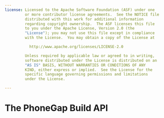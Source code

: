 ```yaml
---
license: Licensed to the Apache Software Foundation (ASF) under one
         or more contributor license agreements.  See the NOTICE file
         distributed with this work for additional information
         regarding copyright ownership.  The ASF licenses this file
         to you under the Apache License, Version 2.0 (the
         "License"); you may not use this file except in compliance
         with the License.  You may obtain a copy of the License at

           http://www.apache.org/licenses/LICENSE-2.0

         Unless required by applicable law or agreed to in writing,
         software distributed under the License is distributed on an
         "AS IS" BASIS, WITHOUT WARRANTIES OR CONDITIONS OF ANY
         KIND, either express or implied.  See the License for the
         specific language governing permissions and limitations
         under the License.

---
```


# The PhoneGap Build API

<!--

 # API v1 Overview

The Adobe® PhoneGap™ Build API allows programmatic access to creating,
building, updating and downloading PhoneGap apps, using the PhoneGap
Build web service. It is designed for easy integration into IDEs,
shell scripts, app builders, and anywhere else.

This document covers version 1 of the API. If you the older release of
the API, please see [the version 0
documentation](/docs/api_version_0).

 ## API Documentation

* [Read API](/docs/read_api)
* [Write API](/docs/write_api)

 ## Authentication

Version 1 supports two forms of authentication: basic authentication
over HTTPS, or token authentication.

When using basic authentication, use your PhoneGap Build credentials
(username and password) to authenticate each request, in this way:

        $ curl -u andrew.lunny@nitobi.com https://build.phonegap.com/api/v1/me
        {
            "created_at":"2010-10-12T19:10:16Z",
            "updated_at":"2010-11-29T19:58:00Z",
            "username":"alunny",
            "email":"andrew.lunny@nitobi.com"
        }

To use token authentication, use basic auth to post to `/token` with
your token request. You will receive a token as a response.

        $ curl -u andrew.lunny@nitobi.com -X POST -d "" https://build.phonegap.com/token</pre></strong>
        {
            "token":"ASTRINGTOKEN"
        }

You can then pass this token as a parameter for any call that you
make:

        $ curl https://build.phonegap.com/api/v1/me?auth_token=ASTRINGTOKEN
        {
            "username":"alunny",
            "email":"andrew.lunny@nitobi.com"
        }

Both forms of authentication are supported. All unauthenticated
requests return a `401` (unauthorized) status code.

In all of the examples below, token authentication is used for
clarity.

<strong>Github users</strong>

Users who registered using Github authentication may not have PhoneGap
Build credentials, and therefore may not be able to use basic
authentication. To retrieve an authententication token for your
Github-linked account, go to Edit Account (top right in the site
navigation bar). Find the authentication tokens section, and there you
can obtain, as well as create, reset, or delete your token. Note that
resetting or deleting a token will invalidate any further requests
using the previous token.

 ## JSON

All successful requests return either a JSON-encoded string or a
binary file. All failing requests return a JSON-encoded string of the
following form (with an appropriate status code):

        {
            "error":"some error message"
        }

When using the API, check the status code returned; if it's not 200,
check the error field on the parsed response, a la:

        if (res.status != 200)
            console.log(JSON.parse(res.body).error)

As is standard in HTTP, a 4xx status indicates an error with the
request, while a 5xx status indicates an error on our servers. Please
check [our support forums](http://community.phonegap.com) if you get a
500 error, or if you receive an unexpected 400 error.

 ## JSONP

JSONP access is available for PhoneGap Build developers: just add a
`callback` parameter to your requests, and the JSONP response body
will be wrapped in that function:

        $ curl https://build.phonegap.com/api/v1/me?auth_token=ASTRINGTOKEN&callback=exec
        exec({
            "username":"alunny",
            "email":"andrew.lunny@nitobi.com"
        })

This allows you to access the PhoneGap Build API through regular old
`<script>` tags. [More information about
JSONP](http://en.wikipedia.org/wiki/JSONP).

 ## HATEOAS

The PhoneGap Build API v1 tries to use __Hypermedia as the Engine of
Application State ([HATEOAS](http://en.wikipedia.org/wiki/HATEOAS))__
as much as possible. For an application developer, this should mean
that you can hit the source of the api - `/api/v1` - and then follow
the `link` attributes of the nested resources to navigate the
application, without having knowledge of the other routes within your
application.

The home resource for the API v1 is the same as the `/me` resource - a
representation of the current user.

 # API v0

<section class="module">

 ## Version 0

Version 0 (v0) of the API is a preview release for the beta version of
PhoneGap Build. Although we are keeping this release online for
existing clients, it will not receive any further updates. If you are
developing a new application to access PhoneGap Build, use [the latest
version of the API (currently v1)](/docs/api).

 ### Authentication

v0 currently authenticates through HTTPS with basic authentication. We
are investigating other authentication options, particularly for
allowing users to authorize apps/dev tools with their PhoneGap Build
credentials (the present author favors OAuth 2).

All unauthenticated requests return a `401` (unauthorized) status
code.

</section>
<section class="module">

 ## JSON

All successful requests return either a JSON-encoded string or a
binary file. All failing requests return a JSON-encoded string of the
following form (with an appropriate status code):

        {"error":"some error message"}

When using the API, check the status code returned; if it's not 200,
check the error field on the parsed response, a la:

        if (res.status != 200)
            console.log(JSON.parse(res.body).error)

</section>

 # API Docs

<section class="module">

 ## Read API

 ### GET https://build.phonegap.com/api/v0/me

Get a JSON-encoded representation of the authenticated user.

        $ curl -u andrew.lunny@nitobi.com https://build.phonegap.com/api/v0/me
        {"created_at":"2010-10-12T19:10:16Z","updated_at":"2010-11-29T19:58:00Z",
          "username":"alunny","email":"andrew.lunny@nitobi.com"}

 ### GET https://build.phonegap.com/api/v0/apps

Get a JSON-encoded representation of the authenticated user's apps.

        $ curl -u andrew.lunny@nitobi.com https://build.phonegap.com/api/v0/apps
        [{"created_at":"2010-11-09T20:36:58Z","title":"alunny's Amazing App",
          "updated_at":"2010-11-23T22:53:12Z","symbian_status":"symbian complete",
          "repo_url":"http://github.com/alunny/phonegap-start.git",
          "blackberry_status":"blackberry pending","android_status":"complete",
          "webos_status":"compiling webos project","id":50,"icon":"icon.png",
          "version":99.999,"package":"com.alunny.amazing","person_id":1,
          "desc":"An Amazing app by alunny"},
          {"created_at":"2010-11-23T00:16:04Z","title":"New Title",
          "updated_at":"2010-11-26T21:11:55Z","symbian_status":"symbian complete",
          "repo_url":null,"blackberry_status":"pending","android_status":"pending",
          "webos_status":"webos complete","id":52,"icon":null,"version":null,
          "package":null,"person_id":1,"desc":null},
          {"created_at":"2010-11-27T00:39:57Z","title":"Docco App",
          "updated_at":"2010-11-27T00:39:59Z","symbian_status":"symbian complete",
          "repo_url":null,"blackberry_status":"pending","android_status":"error",
          "webos_status":"webos complete","id":53,"icon":null,"version":null,
          "package":null,"person_id":1,"desc":null}]

 ### GET https://build.phonegap.com/api/v0/apps/:id

Get a JSON-encoded representation of a single app (belonging to the
authenticated user).

        $ curl -u andrew.lunny@nitobi.com https://build.phonegap.com/api/v0/apps/50
        {"created_at":"2010-11-09T20:36:58Z","title":"alunny's Amazing App",
         "updated_at":"2010-11-23T22:53:12Z","symbian_status":"symbian complete",
         "repo_url":"http://github.com/alunny/phonegap-start.git",
         "blackberry_status":"blackberry pending","android_status":"error",
         "webos_status":"compiling webos project","id":50,"icon":"icon.png",
         "version":99.999,"package":"com.alunny.amazing","person_id":1,
         "desc":"An Amazing app by alunny"}

If the app does not exist or belongs to another user, an error message
is returned with status code `404`:

        $ curl -u andrew.lunny@nitobi.com https://build.phonegap.com/api/v0/apps/54
        {"error":"app #54 not available"}

 ### GET https://build.phonegap.com/api/v0/apps/:id/:icon

Get the icon file of an app.

        $ curl -u andrew.lunny@nitobi.com https://build.phonegap.com/api/v0/apps/50/icon &gt; icon.png

If there's no icon available, an error message is returned with status
code `404`:

        $ curl -u andrew.lunny@nitobi.com https://build.phonegap.com/api/v0/apps/52/icon
        {"error":"No icon available for app #52"}

 ### GET https://build.phonegap.com/api/v0/apps/:id/:platform

Download the app package for the given platform; available platforms
right now are `android`, `blackberry`, `symbian` and `webos`.

The request actually returns a redirect to the app package
itself--ensure your API client follows redirects to download the app.

        $ curl -Lu andrew.lunny@nitobi.com https://build.phonegap.com/api/v0/apps/50/android &gt; app_50.apk

If the app package (for the specified platform) is unavailable, an
error message is returned with status code `404`:

        $ curl -u andrew.lunny@nitobi.com https://build.phonegap.com/api/v0/apps/52/android
        {"error":"App #52 for android error"}

 ### GET https://build.phonegap.com/api/v0/keys/

Get a list of signing keys that have been uploaded to build

        $ curl -u andrew.lunny@nitobi.com https://build.phonegap.com/api/v0/keys/
        {"ios":[{"title":"Test Key","updated_at":"2011-07-07T15:51:23-07:00",
        "id":2,"mobile_provision":"test.mobileprovision",
        "cert_name":"Certificates.p12"}],"blackberry":[],"android":[]}

If no keys have been uploaded the following will be returned

        {"ios":[],"blackberry":[],"android":[]}

To get a specific platform's keys use

        $ curl -u andrew.lunny@nitobi.com https://build.phonegap.com/api/v0/keys/:platform

If the app does not exist or belongs to another user, an error message
is returned with status code `404`:

</section>
<section class="module">

 ## Write API

 ### POST https://build.phonegap.com/api/v0/apps

Create a new app. Requires a title parameter to be passed, and either
the URL of a public git/svn repository, or an `index.html` or project
zip file to be sent.

With a repo_url:

        $ curl -u andrew.lunny@nitobi.com -d 'data={"title":"New App","repo":"http://github.com/alunny/phonegap-start.git"}' \
  https://build.phonegap.com/api/v0/apps
        {"created_at":"2010-11-29T21:13:26Z","title":"alunny's Amazing App",
        "updated_at":"2010-11-29T21:13:26Z","symbian_status":"pending",
        "repo_url":"http://github.com/alunny/phonegap-start.git",
        "blackberry_status":"pending","android_status":"pending",
        "webos_status":"pending","id":55,"icon":"icon.png","version":"99.999",
        "package":"com.alunny.amazing","person_id":1,
        "desc":"An Amazing app by alunny"}

With a file (note that if you're using curl, you'll want the `-F`
option, not `-d`):

        $ curl -F file=@index.html -F 'data={"title":"Another App"}' -u andrew.lunny@nitobi.com \
  https://build.phonegap.com/api/v0/apps
        {"created_at":"2010-11-29T21:52:32Z","title":"Another App",
        "updated_at":"2010-11-29T21:52:32Z","symbian_status":"pending",
        "repo_url":null,"blackberry_status":"pending","android_status":"pending",
        "webos_status":"pending","id":56,"icon":null,"version":null,
        "package":null,"person_id":1,"desc":null}

Again, JSON errors if anything goes wrong:

        $ curl -u andrew.lunny@nitobi.com -d 'data={"title":"New App"}' https://build.phonegap.com/api/v0/apps
        {"error":"Need either a repo url or a file"}

An error with the request returns status code `400` (bad request) -
the JSON string details what changes have to be made. If status code
`500` is returned, an internal error has occurred - please contact us
about this request.

 ### POST https://build.phonegap.com/api/v0/apps/:id/:icon

Set an icon file for the given app:

        $ curl -F file=@icon.png -u andrew.lunny@nitobi.com https://build.phonegap.com/api/v0/apps/56/icon
        {"created_at":"2010-11-29T21:52:32Z","title":"Another App",
        "updated_at":"2010-11-29T22:24:26Z","symbian_status":"symbian complete",
        "repo_url":null,"blackberry_status":"pending","android_status":"pending",
        "webos_status":"webos complete","id":56,"icon":"icon.png",
        "version":null,"package":null,"person_id":1,"desc":null}

A JSON error with status code `400` is returned if there is an error
in the request.

 ### POST https://build.phonegap.com/api/v0/apps/:id/push

Update the current app from its source repo - designed, among other
things, to work with [Github's post-receive
hooks](http://help.github.com/post-receive-hooks/)
functionality. Right now, the post data is ignored - I'm including
some dummy data so curl agrees to set a Content-Length header.

        $ curl -X POST -d data=dummy -u andrew.lunny@nitobi.com https://build.phonegap.com/api/v0/apps/55/push
        {"created_at":"2010-11-29T21:13:26Z","title":"alunny's Amazing App",
        "updated_at":"2010-11-29T22:28:33Z","symbian_status":"pending",
        "repo_url":"http://github.com/alunny/phonegap-start.git",
        "blackberry_status":"pending","android_status":"pending",
        "webos_status":"pending","id":55,"icon":"icon.png","version":99.999,
        "package":"com.alunny.amazing","person_id":1,
        "desc":"An Amazing app by alunny"}

If the app is not associated with a repository, status code `400` is
returned. If the app cannot be found, status code `404` is
returned. If there is an internal error, `500` is returned:

        $ curl -X POST -d data=dummy -u andrew.lunny@nitobi.com https://build.phonegap.com/api/v0/apps/56/push
        {"error":"app #56 is not repo backed"}

 ### PUT https://build.phonegap.com/api/v0/apps/:id

Update the meta-data associated with your app:

        $ curl -u andrew.lunny@nitobi.com -X PUT -d 'data={"title":"New Title"}' \
  https://build.phonegap.com/api/v0/apps/56
        {"created_at":"2010-11-29T21:52:32Z","title":"New Title",
        "updated_at":"2010-11-29T22:37:44Z","symbian_status":"pending",
        "repo_url":null,"blackberry_status":"pending","android_status":"pending",
        "webos_status":"pending","id":56,"icon":"icon.png","version":null,
        "package":null,"person_id":1,"desc":null}

Status code `400` is returned if the post data cannot be parsed.

 ### POST https://build.phonegap.com/api/v0/keys/:platform

Upload a key for application signing

 #### IOS Example

The password field is optional if the key requires one.

The following example:

        $ curl -F profile_file=@example.mobileprovision -F cert_file=@example.p12 -F 'data={"title":"Example Key", "password":"test"}' -u andrew.lunny@nitobi.com http://build.phonegap.com/api/v0/keys/ios/</pre></strong>

Will produce a response similar to:

        {"title":"Example Key","updated_at":"2011-07-08T10:27:01-07:00",
        "id":3,"cert_name":"example.p12","mobile_provision":"example.mobileprovision"}

 #### Android Example

The following example:

        $ curl -F key_file=@example.keystore -F 'data={"title":"Example Key","alias":"example alias", "key_pw":"test", "keystore_pw":"test"}' -u andrew.lunny@nitobi.com http://build.phonegap.com/api/v0/keys/android/</pre></strong>

Will produce a response similar to:

        {"title":"Example Key","updated_at":"2011-07-08T14:07:09-07:00","id":1}

 #### Blackberry Example

The following example:

        curl -F csk_file=@example.csk -F db_'data={"title":"example key", "password":"test"}' -u andrew.lunny@nitobi.com http://build.phonegap.com/api/v0/keys/blackberry/</pre></strong>

Will produce a response similar to:

        {"title":"example key","updated_at":"2011-07-08T10:48:18-07:00","id":1}

If the app does not exist or belongs to another user, an error message
is returned with status code `404`:

 ### DELETE https://build.phonegap.com/api/v0/apps/:id

Delete the app. Sad to see you go :(

        $ curl -u andrew.lunny@nitobi.com -X DELETE https://build.phonegap.com/api/v0/apps/56
        {"success":"app #56 destroyed"}

Again, `404` error if the app cannot be found.

</section>

 # Read API V1

This document is part of the Adobe® PhoneGap™ Build API V1
documentation; see also:

* [API Overview](/docs/api)
* [Write API](/docs/write_api)

Please note that example responses have been formatted for increased
legibility; actual JSON responses will not have significant
whitespace.

 ### GET https://build.phonegap.com/api/v1/me

Get a JSON-encoded representation of the authenticated user, as well
as a listing of associated resources.

This should be the starting point for applications traversing the
PhoneGap Build API. It is aliased to
`https://build.phonegap.com/api/v1`.

        $ curl -u andrew.lunny@nitobi.com https://build.phonegap.com/api/v1/me
        {   
            "id": 1,
            "username":"alunny",
            "email":"andrew.lunny@nitobi.com",
            "apps": {
                "id": 2,
                "link": "/api/v1/apps",
                "all": [
                    {
                        "title": "A Single App",
                        "role": "owner",
                        "link": "/api/v1/apps/1234"
                    }
                ]
            },
            "keys": {
                "ios": {
                    "all":[
                        {
                            "id": 34,
                            "default":true,
                            "title": "iOS Development Key",
                            "link": "/api/v1/keys/ios/34"
                        },
                        {
                            "id": 82,
                            "default":false,
                            "title": "iOS Distribution Key",
                            "link": "/api/v1/keys/ios/82"
                        }
                    ],
                    "link":"/api/v1/keys/ios"
                },
                "blackberry": {
                    "all":[
                        {
                            "id": 12,
                            "default":false,
                            "title": "My BlackBerry Key",
                            "link": "/api/v1/keys/blackberry/12"
                        }
                    ],
                    "link":"/api/v1/keys/blackberry"
                },
                "android": {
                    "all":[
                        {
                            "id": 56,
                            "default":false,
                            "title": "Android Release Certificate",
                            "link": "/api/v1/keys/android/56"
                        }
                    ],
                    "link":"/api/v1/keys/android"
                },
                "link": "/api/v1/keys"
            },
            "link": "/api/v1/me"
        }

 ### GET https://build.phonegap.com/api/v1/apps

Get a JSON-encoded representation of the authenticated user's apps.

API clients can follow the `link` attribute for each app to get
further details, including the associated signing keys and
collaborators.

        $ curl -u andrew.lunny@nitobi.com https://build.phonegap.com/api/v1/apps
        {
            "apps":[
                {
                    "title":"My Index",
                    "id":1,
                    "package":"com.my.index",
                    "version":"0.0.1",
                    "repo":null,
                    "description":"An Index of My Applications",
                    "debug":false,
                    "private":true,
                    "link":"/api/v1/apps/1",
                    "build_count":4,
                    "phonegap_version":"2.9.0",
                    "hydrates":false,
                    "status":{
                        "android":"complete",
                        "blackberry":"error",
                        "ios":null,
                        "symbian":"complete",
                        "webos":"pending",
                        "winphone":"pending"
                    },
                    "download":{
                        "android":"/api/v1/apps/1/android",
                        "symbian":"/api/v1/apps/1/symbian"
                    },
                    "error":{
                        "blackberry":"invalid widget archive"
                    },
                    "icon":{
                        "filename":"icon.png",
                        "link":"/api/v1/apps/1/icon"
                    },
                    "role":"admin"
                },
                {
                    "title":"PhoneGap: Getting Started",
                    "id":2,
                    "package":"com.phonegap.getting.started",
                    "version":"1.0.0",
                    "repo":"https://github.com/phonegap/phonegap-start.git",
                    "description":"A template for getting started with
                            PhoneGap development and build.phonegap.com",
                    "debug":false,
                    "private":true,
                    "link":"/api/v1/apps/2",
                    "build_count":12,
                    "status": {
                        "android":"complete",
                        "blackberry":"complete",
                        "ios":"complete",
                        "symbian":"complete",
                        "webos":"complete",
                        "winphone":"complete"
                    },
                    "download":{
                        "android":"/api/v1/apps/1/android",
                        "blackberry":"/api/v1/apps/1/blackberry",
                        "ios":"/api/v1/apps/1/ios",
                        "symbian":"/api/v1/apps/1/symbian",
                        "webos":"/api/v1/apps/1/webos",
                        "winphone":"/api/v1/apps/1/winphone"
                    },
                    "error":{},
                    "icon":{
                        "filename":"big-icon.png",
                        "link":"/api/v1/apps/2/icon"
                    },
                    "role":"admin"
                }
            ],
            "link":"/api/v1/apps"
        }

 ### GET https://build.phonegap.com/api/v1/apps/:id

Get a JSON-encoded representation of a particular app, if the
authenticated user has permission to access it.

In addition to the fields provided in the list of all apps, this detail view includes:

* `keys`: all of the keys that the app is currently being built
  with. This will include the owner's default key for a platform, if
  selected

* `collaborators`: each person who has access to this app, along with
  their role, if the authenticated user is the owner of the
  app. Collaborators who are registered with PhoneGap Build are listed
  under `active`; collaborators you have invited who have not yet
  created an account are listed as `pending`.

        $ curl -u andrew.lunny@nitobi.com https://build.phonegap.com/api/v1/apps/2
        {
            "title":"PhoneGap: Getting Started",
            "id":2,
            "package":"com.phonegap.getting.started",
            "version":"1.0.0",
            "repo":"https://github.com/phonegap/phonegap-start.git",
            "description":"A template for getting started with
                    PhoneGap development and build.phonegap.com",
            "debug":false,
            "private":true,
            "link":"/api/v1/apps/2",
            "build_count":12,
            "status": {
                "android":"complete",
                "blackberry":"complete",
                "ios":"complete",
                "symbian":"complete",
                "webos":"complete",
                "winphone":"complete"
            },
            "download":{
                "android":"/api/v1/apps/1/android",
                "blackberry":"/api/v1/apps/1/blackberry",
                "ios":"/api/v1/apps/1/ios",
                "symbian":"/api/v1/apps/1/symbian",
                "webos":"/api/v1/apps/1/webos",
                "winphone":"/api/v1/apps/1/winphone"
            },
            "error":{},
            "icon":{
                "filename":"big-icon.png",
                "link":"/api/v1/apps/2/icon"
            },
            "role":"admin",
            "keys":{},
            "collaborators":{
                "link":"/api/v1/apps/9/collaborators",
                "active":[
                    {
                        "id":9,
                        "person":"andrew.lunny@nitobi.com",
                        "role":"admin",
                        "link":"/api/v1/apps/9/collaborators/9"
                    },
                    {
                        "id":13,
                        "person":"foo@bar.com",
                        "role":"developer",
                        "link":"/api/v1/apps/9/collaborators/13"
                    }
                ],
                "pending":[
                    {
                        "person":"nobody@nitobi.com",
                        "role":"tester"
                    }
                ]
            }
        }

If the app does not exist, or you do not have access to it, an error
message is returned with status code `404`:

        $ curl -u andrew.lunny@nitobi.com https://build.phonegap.com/api/v1/apps/520394
        {
            "error":"app #54 not available"
        }

 ### GET https://build.phonegap.com/api/v1/apps/:id/icon

Get the main icon associated with an app - this is either the biggest
icon specified in your `config.xml` file, or an icon you have uploaded
through the API or the PhoneGap Build web interface.

In the successful case, this API method will return a 302 redirect to
the icon file - the actual body of the response will point to the
resource in question:

        $ curl -u andrew.lunny@nitobi.com https://build.phonegap.com/api/v1/apps/2/icon
        {
            "location":""http://s3.amazonaws.com/build.phonegap.com/some-long-guid/icon.png"
        }

If your api client can follow redirects, you can save the response as
a `png` file (with curl, this is done through the `-L` option).

        $ curl -Lu andrew.lunny@nitobi.com https://build.phonegap.com/api/v1/apps/2/icon > ~/my-icon.png

If there's no icon available, an error message is returned with status
code 404:

        $ curl -u andrew.lunny@nitobi.com https://build.phonegap.com/api/v0/apps/52/icon

        {
            "error":"No icon available for app #52"
        }

 ### GET https://build.phonegap.com/api/v1/apps/:id/:platform

Download the app package for the given platform; available platforms
are `android`, `blackberry`, `ios`, `symbian`, `webos` and `winphone`.

In the successful case, this API method will return a 302 redirect to
the application binary - the actual body of the response will point to
the resource's correct location:

        $ curl -Lu andrew.lunny@nitobi.com https://build.phonegap.com/api/v1/apps/50/android
        {
            "location":""http://s3.amazonaws.com/build.phonegap.com/some-long-guid/app.apk"
        }

If your api client can follow redirects, you can save the response
directly:

        $ curl -Lu andrew.lunny@nitobi.com https://build.phonegap.com/api/v1/apps/50/android > app_50.apk

If you are downloading directly, be sure you have the right extension
for the file you're downloading:

* `apk` for Android
* `ipa` for iOS
* `ipk` for webOS
* `jad` for unsigned BlackBerry builds; `zip` if you've uploaded your BlackBerry signing keys
* `wgz` for Symbian
* `xap` for Windows Phone

If the app package (for the specified platform) is unavailable, an
error message is returned with status code `404`:

        $ curl -u andrew.lunny@nitobi.com https://build.phonegap.com/api/v1/apps/52/android
        {
            "error":"app #52 download unavailable for android"
        }

 ### GET https://build.phonegap.com/api/v1/keys

Get a JSON-encoded list of all the signing keys associated with your
account.

This returns a short listing of all the associated keys--it's very
similar to the list you'll see when requesting `/api/v1/me`

        $ curl -u andrew.lunny@nitobi.com https://build.phonegap.com/api/v1/keys
        {
            "keys":{
                "ios":{
                    "all":[
                        {
                            "id":8,
                            "title":"My Dev Certificate",
                            "default":false,
                            "cert_name":"My_Dev_Cert.p12",
                            "provision":"My_Devices.mobileprovision",
                            "link":"/api/v1/keys/ios/8",
                            "role":"developer",
                            "locked":true
                        }
                    ],
                    "link":"/api/v1/keys/ios"
                },
                "blackberry":{
                    "all":[
                        {
                            "id":6,
                            "title":"I make bb apps too",
                            "default":false,
                            "link":"/api/v1/keys/blackberry/1",
                            "locked":true
                        }
                    ],
                    "link":"/api/v1/keys/blackberry"
                },
                "android":{
                    "all":[
                        {
                            "id":1,
                            "title":"Android Release Key",
                            "default":false,
                            "alias":"release",
                            "link":"/api/v1/keys/android/1",
                            "locked":true
                        }
                    ],
                    "link":"/api/v1/keys/android"
                }
            },
            "link":"/api/v1/keys"
        }

 ### GET https://build.phonegap.com/api/v1/keys/:platform

Get a JSON-encoded list of all the signing keys associated with your
account, for a specific platform. That platform can be one of `ios`,
`android`, or `blackberry`.

        $ curl -u andrew.lunny@nitobi.com https://build.phonegap.com/api/v1/keys/ios
        {
            "keys":[
                {
                    "id":8,
                    "title":"My Dev Certificate",
                    "default":false,
                    "cert_name":"My_Dev_Cert.p12",
                    "provision":"My_Devices.mobileprovision"
                    "link":"/api/v1/keys/ios/8",
                    "role":"developer",
                    "locked":true
                }
            ],
            "link":"/api/v1/keys/ios"
        }

        $ curl -u andrew.lunny@nitobi.com https://build.phonegap.com/api/v1/keys/android
        {
            "keys":[
                {
                    "id":1,
                    "title":"Android Release Key",
                    "default":false,
                    "alias":"releasing",
                    "link":"/api/v1/keys/android/1",
                    "locked":true
                }
            ],
            "link":"/api/v1/keys/android"
        }

        $ curl -u andrew.lunny@nitobi.com https://build.phonegap.com/api/v1/keys/blackberry
        {
            "keys":[
                {
                    "id":1,
                    "title":"I make bb apps too",
                    "default":false,
                    "link":"/api/v1/keys/blackberry/1",
                    "locked":true
                }
            ],
            "link":"/api/v1/keys/blackberry"
        }

 ### GET https://build.phonegap.com/api/v1/keys/:platform/:id

Get a JSON-encoded representation of a single signing key.

        $ curl -u andrew.lunny@nitobi.com https://build.phonegap.com/api/v1/keys/ios/8
        {
            "id":8,
            "title":"My Dev Certificate",
            "default":false,
            "cert_name":"My_Dev_Cert.p12",
            "provision":"My_Devices.mobileprovision"
            "link":"/api/v1/keys/ios/8",
            "role":"developer",
            "locked":true
        }

        $ curl -u andrew.lunny@nitobi.com https://build.phonegap.com/api/v1/keys/android/1
        {
            "id":1,
            "title":"Android Release Key",
            "default":false,
            "alias":"releasing",
            "link":"/api/v1/keys/android/1",
            "locked":true
        }

        $ curl -u andrew.lunny@nitobi.com https://build.phonegap.com/api/v1/keys/blackberry/1
        {
            "id":1,
            "title":"I make bb apps too",
            "default":false,
            "link":"/api/v1/keys/blackberry/1",
            "locked":true
        }

If the requested key is not available, then a 404 status is returned,
along with the error message as JSON:

        $ curl -u andrew.lunny@nitobi.com https://build.phonegap.com/api/v1/keys/ios/8989898
        {
            "error":"could not find ios key #8989898"
        }

 # Write API V1

This document is part of the Adobe® PhoneGap™ Build API V1
documentation; see also:

* [API Overview](/docs/api)
* [Read API](/docs/read_api)

All write APIs expect JSON-encoded content. Many also accept file
uploads. Because of this, we expect API requests to have the content
type `multipart/form-data`, and JSON bodies of requests are expected
to have the name `data`. We're looking for a more elegant way of
dealing with this in a future release.

 ### POST https://build.phonegap.com/api/v1/apps

Create a new app.

 #### Required parameters

* __title__: You must specify a title for your app - if a title is
  also specified in a `config.xml` in your package, the one in the
  `config.xml` file will take preference.

* __create_method__: How the app is created (described below). There
  are two valid values:

  * __file__: A file is being uploaded with the app content

  * __remote_repo__: You have a remote repository with your app
        content

 #### Optional parameters

* __package__: Sets the package identifier for your app. This can also
  be done after creation, or in your `config.xml` file. Defaults to
  `com.phonegap.www`

* __version__: Sets the version of your app. This can also be done
  after creation, or in your `config.xml` file. Defaults to `0.0.1`

* __description__: Sets the description for your app. This can also be
  done after creation, or in your `config.xml` file. Defaults to
  empty.

* __debug__: Builds your app in [debug
  mode](/docs/phonegap-debug). Defaults to false.

* __keys__: Set the signing keys to use for each platform you wish to
  sign. See below for more details

* __private__: Whether your app can be publicly downloaded. Defaults
  to `true` during beta period; will default to `false` once the beta
  period is complete

* __phonegap_version__: Which version of PhoneGap your app uses. See
  [config.xml](/docs/config-xml) for details on which are supported,
  and which one is currently the default

* __hydrates__: Builds your app with [hydration](/docs/hydration)
  enabled. Defaults to false.

 #### create_method

A new app can be created from an archive file or a remote git
repository. You can choose which one of these to use by setting the
`create_method` parameter in your JSON data.

The create method is immutable - an app that is created from a
repository can never be changed to be file-backed, or vice versa. If
you want to change at some later date, delete the old app and create a
new one.

 #### File-backed applications

To create a file-backed application, set the `create_method` parameter
to `file`, and include a zip file, a tar.gz file, or an index.html
file in the multipart body of your post, with the parameter name
`file`.

        $ curl -F file=@/Users/alunny/index.html -u andrew.lunny@nitobi.com -F 'data={"title":"API V1 App","package":"com.alunny.apiv1","version":"0.1.0","create_method":"file"}' https://build.phonegap.com/api/v1/apps
        {
            "keys":{
                "ios":{
                    "title":"ios-key",
                    "default":true,
                    "id":2,
                    "link":"/api/v1/keys/ios/2"
                 },
                 "blackberry":null,
                 "android":{
                    "title":"release-key",
                    "default":true,
                    "id":2,
                    "link":"/api/v1/keys/android/2"
                 }
            },
            "download":{},
            "title":"API V1 App",
            "repo":null,
            "collaborators":[
                {
                    "person":"andrew.lunny@nitobi.com",
                    "role":"admin"
                }
            ],
            "role":"admin",
            "id":26486,
            "icon":{
                "filename":null,
                "link":"/api/v1/apps/26486/icon"
            },
            "package":"com.alunny.apiv1",
            "version":"0.1.0",
            "description":null,
            "debug":false,
            "private":true,
            "link":"/api/v1/apps/26486",
            "status":{
                "webos":"pending",
                "ios":"pending",
                "blackberry":"pending",
                "android":"pending",
                "symbian":"pending",
                "winphone":"pending"
            },
            "error":{},
            "phonegap_version":"2.9.0",
            "hydrates":false,
            "build_count":null
        }

 #### Remote-repository backed applications

To create an app based on a remote repo, set the `create_method`
parameter to `remote_repo`, and include a `repo` parameter with the
URL of the repository.

The URL has to be publicly accessible: PhoneGap Build will not
authenticate against your repository. If you wish to keep your code
private, use one of the other `create_method` options.

        $ curl -u andrew.lunny@nitobi.com -d 'data={"title":"API V1 App","repo":"https://github.com/alunny/phonegap-start.git","create_method":"remote_repo"}' https://build.phonegap.com/api/v1/apps
        {
            "keys":{
                "ios":{
                    "title":"ios-key",
                    "default":true,
                    "id":2,
                    "link":"/api/v1/keys/ios/2"
                 },
                 "blackberry":null,
                 "android":{
                    "title":"release-key",
                    "default":true,
                    "id":2,
                    "link":"/api/v1/keys/android/2"
                 }
            },
            "download":{},
            "title":"alunnys Amazing App",
            "repo":"https://github.com/alunny/phonegap-start.git",
            "collaborators":[
                {
                    "person":"andrew.lunny@nitobi.com",
                    "role":"admin"
                }
            ],
            "role":"admin",
            "id":26488,
            "icon":{
                "filename":"blurry",
                "link":"/api/v1/apps/26488/icon"
            },
            "package":null,
            "version":null,
            "description":null,
            "debug":false,
            "private":true,
            "link":"/api/v1/apps/26488,
            "status":{
                "webos":"pending",
                "ios":"pending",
                "blackberry":"pending",
                "android":"pending",
                "symbian":"pending"
            },
            "error":{},
            "phonegap_version":"2.9.0",
            "hydrates":false,
            "build_count":null
        }

If you provide a repository URL that requires authentication, the
response will have a `400` HTTP status code and the error message in
the body of the response:

        $ curl -u andrew.lunny@nitobi.com -d 'data={"title":"API V1 App","repo":"https://alunny@github.com/alunny/phonegap-start.git","create_method":"remote_repo"}' https://build.phonegap.com/api/v1/apps
        {
            "error":"Private repository URLs not supported - try removing &quot;alunny@&quot;"
        }

 #### Signing keys

To sign your builds on PhoneGap Build, you must first upload one or
more keys, through the `POST https://build.phonegap.com/api/v1/keys`
method, or through the web interface. You can get a list of all the
keys associated with your account by sending a GET request to that
same URL.

In the `data` JSON hash that you send to the build server, you can
specify the keys, per platform, by id, that you wish to use for this
build.

The value for each platform can be the integer id, such as:

        "keys":{"ios":123}

Or an object, containing the `password` field (or for Android, the
`key_pw` and `keystore_pw` fields), such as:

        "keys":{"ios":{"id":123,"password":"password1"}

Using the second form allows you to unlock the given key, without
making a separate PUT request to
`https://build.phonegap.com/v1/keys/ios/123`

Here is a sample post (using the first form):

        $ curl -u andrew.lunny@nitobi.com -d 'data={"title":"Signing Keys","repo":"https://github.com/alunny/phonegap-start.git","create_method":"remote_repo","keys":{"ios":123,"android":567}}' https://build.phonegap.com/api/v1/apps
        {
            "keys":{
                "ios":{
                    "title":"new iOS key",
                    "default":false,
                    "id":123,
                    "link":"/api/v1/keys/ios/123"
                 },
                 "blackberry":null,
                 "android":{
                    "title":"some android key",
                    "default":false,
                    "id":567,
                    "link":"/api/v1/keys/android/567"
                 }
            },
            "download":{},
            "title":"Remote Application",
            "repo":"https://github.com/phonegap/phonegap-start.git",
            "collaborators":[
                {
                    "person":"andrew.lunny@nitobi.com",
                    "role":"admin"
                }
            ],
            "role":"admin",
            "id":36500,
            "icon":{
                "filename":"null",
                "link":"/api/v1/apps/36500/icon"
            },
            "package":null,
            "version":null,
            "description":null,
            "debug":false,
            "private":true,
            "link":"/api/v1/apps/36500,
            "status":{
                "webos":"pending",
                "ios":"pending",
                "blackberry":"pending",
                "android":"pending",
                "symbian":"pending",
                "winphone":"pending"
            },
            "error":{},
            "phonegap_version":"2.9.0",
            "hydrates":false,
            "build_count":null
        }

 ### PUT https://build.phonegap.com/api/v1/apps/:id

Update an existing app - the contents of the app, the app's metadata,
or both. The response will be a JSON representation of the app - the
same as the `GET /api/v1/apps/:id` request.

Updating the metadata involves sending a JSON object as the parameter
`data`. Available options in this JSON object are:

* __title__: the title of your application

* __package__: the app's package identifier (such as `com.phonegap.www`)

* __version__: the app's version (such as `0.0.1`)

* __description__: the app's description

* __debug__: whether your app will be built in [debug mode](/docs/phonegap-debug)

* __private__: whether the app has restricted visibility or not

* __phonegap_version__: which release of PhoneGap your app uses

Here is a simple example: updating an app's version:

        $ curl -u andrew.lunny@nitobi.com -X PUT -d 'data={"version":"0.2.0"}' https://build.phonegap.com/api/v1/apps/8
        {
            "id":8,
            "version":"0.2.0",
            "keys":{
                "ios":null,
                "blackberry":null,
                "android":null
            },
            "repo":null,
            "download":{},
            "collaborators":[
                {
                    "person":"andrew.lunny@nitobi.com",
                    "role":"admin"
                }
            ],
            "title":"App From API",
            "role":"admin",
            "icon":{
                "filename":null,
                "link":"/api/v1/apps/8/icon"
            },
            "package":null,
            "link":"/api/v1/apps/8",
            "debug":false,
            "private":true,
            "description":null,
            "status":{
                "webos":"pending",
                "ios":null,
                "blackberry":"pending",
                "android":"pending",
                "symbian":"pending"
            },
            "error":{},
            "phonegap_version":"2.9.0",
            "hydrates":false,
            "build_count":12
        }

By default, the app will be built for all supported platforms once the
metadata has been changed.

 #### Signing Keys

As with creating a new app, you can specify a signing key to use for
each platform that you wish to build for. You can also put the
credentials for a key, which will ensure the key is unlocked and ready
to use.

Here is a sample post selecting a new Android key for an app and
unlocking it:

        
        $ curl -u andrew.lunny@nitobi.com -X PUT
        -d 'data={"keys":{"android":
        {"id":457,"key_pw":"password1","keystore_pw":"password2"}}'
        https://build.phonegap.com/api/v1/apps/36500
        {
            "keys":{
                "ios":{
                    "title":"new iOS key",
                    "default":false,
                    "id":123,
                    "link":"/api/v1/keys/ios/123"
                 },
                 "blackberry":null,
                 "android":{
                    "title":"changed android key",
                    "default":false,
                    "id":457,
                    "link":"/api/v1/keys/android/457"
                 }
            },
            "download":{},
            "title":"Remote Application",
            "repo":"https://github.com/phonegap/phonegap-start.git",
            "collaborators":[
                {
                    "person":"andrew.lunny@nitobi.com",
                    "role":"admin"
                }
            ],
            "role":"admin",
            "id":36500,
            "icon":{
                "filename":"null",
                "link":"/api/v1/apps/36500/icon"
            },
            "package":null,
            "version":null,
            "description":null,
            "debug":false,
            "private":true,
            "link":"/api/v1/apps/36500,
            "status":{
                "webos":"pending",
                "ios":"pending",
                "blackberry":"pending",
                "android":"pending",
                "symbian":"pending",
                "winphone":"pending"
            },
            "error":{},
            "phonegap_version":"2.9.0",
            "hydrates":false,
            "build_count":null
        }

 #### Updating a file-based application

If the application has been created from a file upload, you can
include a new `index.html`, zip file, or tar.gz file as the `file`
parameter in your request to update the contents.

        $ curl -u andrew.lunny@nitobi.com -X PUT -F file=@/Users/alunny/new/index.html https://build.phonegap.com/api/v1/apps/8

 #### Updating a repo-based application

To update an application from a remote repository, simply add the
`pull` field to your `data` hash, and set it to `true`:

        $ curl -u andrew.lunny@nitobi.com -X PUT -d 'data={"pull":"true"}' https://build.phonegap.com/api/v1/apps/8

PhoneGap Build will then attempt to download the new code from your
remote repository, and rebuild your app for all supported platforms.

 ### POST https://build.phonegap.com/api/v1/apps/:id/icon

Sets an icon file for a given app. Send a `png` file as the `icon`
parameter in your post.

If you want to have multiple icons for different resolutions, you
should _not_ use this API method. Instead, include the different icon
files in your application package and specify their use in your
[config.xml file](/docs/config-xml).

The response will have a `201` created status, and the application
will be queued for building.

        $ curl -u andrew.lunny@nitobi.com -f icon=@icon.png https://build.phonegap.com/api/v1/apps/8/icon

 ### POST https://build.phonegap.com/api/v1/apps/:id/build

Queue new builds for a specified app. The older builds will be
discarded, while new ones are queued.

The builds will use the most current app contents, as well as the
selected signing keys. The response will have a `202` (accepted)
status.

        $ curl -u andrew.lunny@nitobi.com -X POST -d '' https://build.phonegap.com/api/v1/apps/12/build

To choose which platforms to build, include those as a JSON encoded
parameter in your post:

        $ curl -u andrew.lunny@nitobi.com -X POST -d 'data={"platforms":["android","webos"]}' https://build.phonegap.com/api/v1/apps/12/build

Once the builds are queued, you will want to watch the results of `GET
/api/v1/apps/:id` to see when each platform's status changes from
`pending` (to `complete` or `error`).

 ### POST https://build.phonegap.com/api/v1/apps/:id/build/:platform

A simpler URL for the case of building a single platform:

        $ curl -u andrew.lunny@nitobi.com -X POST -d '' https://build.phonegap.com/api/v1/apps/12/build/android

 ### POST https://build.phonegap.com/api/v1/apps/:id/collaborators

Add a collaborator to work with you on a given application. You must
be the owner/admin of the app to do this.

 #### Required parameters

* __email__: The email address of your new collaborator

* __role__: What level of access the new collaborator will have -
  either `tester` (read-only access) or `dev` (read and write access)

If the user is on the system, a `201` (created) HTTP status code is
returned, which lets you know that the user can now access your
app. If she is not registered, a `202` (accepted) status is returned,
and the collaboration is listed as pending.

A JSON representation of the affected app is returned after the
collaboration has been added.

        $ curl -u andrew.lunny@nitobi.com -d 'data={"email":"newguy@nitobi.com","role":"dev"}' https://build.phonegap.com/api/v1/apps/12/collaborators
        {
            "id":12,
            "title":"App With Collaborators",
            "collaborators":{
                "link":"/api/v1/apps/9/collaborators",
                "pending":[
                    {
                        "person":"newguy@nitobi.com",
                        "role":"developer"
                    },
                    {
                        "person":"nobody@nitobi.com",
                        "role":"tester"
                    }
                ],
                "active":[
                    {
                        "person":"admin@nitobi.com",
                        "role":"admin",
                        "id":9,
                        "link":"/api/v1/apps/9/collaborators/9"
                    },
                    {
                        "person":"foo@bar.com",
                        "role":"developer",
                        "id":13,
                        "link":"/api/v1/apps/9/collaborators/13"
                    }
                ]
            },
            "package":"app.with.collaborators",
            ...
        }

 ### PUT https://build.phonegap.com/api/v1/apps/:id/collaborators/:id

Allows you to change the role for a particular collaborator on
PhoneGap Build, to `dev` or `tester`.

If you are not the owner of an app, you will receive a `401`
unauthorized response. You cannot change the email of a collaborator
at present; trying to do so will return a `400` status.

        $ curl -u andrew.lunny@nitobi.com -d 'data={"role":"tester"}' -X PUT https://build.phonegap.com/api/v1/apps/12/collaborators/13
        {
            "id":13,
            "person":"foo@bar.com",
            "role":"tester",
            "app":{
                "id":12,
                "download":{},
                "title":"My App",
                "role":"admin",
                "icon":{
                    "filename":null,
                    "link":"/api/v1/apps/12/icon"
                },
                "version":null,
                "package":null,
                "description":null,
                "debug":null,
                "link":"/api/v1/apps/12",
                "status":{
                  "ios":"pending",
                  "webos":"pending",
                  "blackberry":"pending",
                  "android":"pending",
                  "symbian":"pending",
                  "winphone":"pending"
                },
                "phonegap_version":"2.9.0",
                "hydrates":false,
                "build_count":null,
                "error":{}
            },
            "link":"/api/v1/apps/12/collaborators/13"
        }

 ### POST https://build.phonegap.com/api/v1/keys/:platform

Add a signing key to your PhoneGap Build account. The `platform`
parameter has to be specified in the URL, and different files are
required depending on the platform you're targeting.

 #### iOS Signing Keys

To build for iOS, we require:

* a `p12` certificate file

* a `mobileprovision` file

* the password to access your certificate (optional)

* a title for your certificate-profile pair

Details on how to obtain these files are in our [iOS
Signing](/docs/ios-builds) documentation.

A sample post would look like this:

        
        $ curl -u andrew.lunny@nitobi.com
        -F cert=@My_Certificate.p12 -F profile=@MyDevices.mobileprovision
        -F 'data={"title":"Developer Cert","password":"12345678"}'
        https://build.phonegap.com/api/v1/keys/ios
         {
            "title":"Developer Cert",
            "default":false,
            "id":11,
            "link":"/api/v1/keys/ios/11",
            "provision":"meandmyteam.mobileprovision",
            "cert_name":"My_Certificate.p12",
            "role":"developer",
            "locked":false
         }

If you omit the `password` parameter, your key will be _locked_ after
the upload completes. You won't be able to build with it until you
unlock the key.

 #### Android Keys

To sign your Android builds, we require:

* a `keystore` file

* the alias used for that keystore

* your keystore password (`keystore_pw`) (optional)

* your private key password (`key_pw`) (optional)

* a title for your key

Details on how to get your keystore file and the associated data are
available in our [Android Code Signing](/docs/android-signing)
documentation.

A sample post would look like this:

        
        $ curl -u andrew.lunny@nitobi.com
        -F keystore=@android.keystore
        -F 'data={"title":"Android Key","alias":"release",
        "key_pw":"90123456","keystore_pw":"78901234"}'
        https://build.phonegap.com/api/v1/keys/android
        {
            "title":"Android Key",
            "default":false,
            "id":2,
            "alias":"release",
            "link":"/api/v1/keys/android/2",
            "locked":false
        }

If you omit one or both of the `key_pw` and `keystore_pw` parameters,
your key will be _locked_ after the upload. You won't be able to build
with it until you unlock the key.

 #### BlackBerry Keys

To sign your Blackberry builds, we require:

* a `sigtool.csk` file

* a `sigtool.db` file

* the password to your key (optional)

* a title for your key

How to obtain the `sigtool` files is outlined in our [BlackBerry
Keys](/docs/blackberry-keys) documentation.

A sample post would look like this:

                
        $ curl -u andrew.lunny@nitobi.com
        -F db=@sigtool.db -F csk=@sigtool.csk
        -F 'data={"title":"My BB Key","password":"78901234"}'
        https://build.phonegap.com/api/v1/keys/blackberry
        {
            "title":"My BB Key",
            "default":false,
            "id":2,
            "link":"/api/v1/keys/blackberry/2",
            "locked":false
        }

If you omit the `password` parameter, your key will be _locked_ after
the upload completes. You won't be able to build with it until you
unlock the key.

 ### PUT https://build.phonegap.com/api/v1/keys/:platform/:id

Updating an existing signing key on PhoneGap Build - used to unlock a
signing key so it can be used for future builds. To unlock a key, you
need to provide the appropriate credentials - a single password for
iOS or BlackBerry, or two passwords (one for the key, one for the
keystore) for Android.

Please note that PhoneGap Build _does not_ verify the password of your
keys - if the password is incorrect, you will see an error when you
try to build with that key.

 #### iOS Example

        
        $ curl -u andrew.lunny@nitobi.com 
        -d 'data={"password":"password1"}'
        -X PUT
        https://build.phonegap.com/api/v1/keys/ios/11
         {
            "title":"Developer Cert",
            "default":false,
            "id":11,
            "link":"/api/v1/keys/ios/11",
            "provision":"meandmyteam.mobileprovision",
            "cert_name":"My_Certificate.p12",
            "role":"developer",
            "locked":false
         }

 #### Android Example

        
        $ curl -u andrew.lunny@nitobi.com 
        -d 'data={"key_pw":"password1","keystore_pw":"password2"}'
        -X PUT
        https://build.phonegap.com/api/v1/keys/android/2
        {
            "title":"Android Key",
            "default":false,
            "id":2,
            "alias":"release",
            "link":"/api/v1/keys/android/2",
            "locked":false
        }

 #### BlackBerry Example

        
        $ curl -u andrew.lunny@nitobi.com 
        -d 'data={"password":"password1"}'
        -X PUT
        https://build.phonegap.com/api/v1/keys/blackberry/2
        {
            "title":"My BB Key",
            "default":false,
            "id":2,
            "link":"/api/v1/keys/blackberry/2",
            "locked":false
        }

 ### DELETE https://build.phonegap.com/api/v1/apps/:id

Delete your application from PhoneGap Build - will return either a
`202` (accepted) status, or `404` (if the app cannot be found).

        $ curl -u andrew.lunny@nitobi.com -X DELETE https://build.phonegap.com/api/v1/apps/8
        {
            "success":"app 8 deleted"
        }

 ### DELETE https://build.phonegap.com/api/v1/apps/:id/collaborators/:id

Remove a collaborator from a project that you own.

        $ curl -u andrew.lunny@nitobi.com -X DELETE https://build.phonegap.com/api/v1/apps/12/collaborators/13
        {
            "success":"foo@bar.com removed from app 9"
        }

 ### DELETE https://build.phonegap.com/api/v1/keys/:platform/:id

Delete a signing key from PhoneGap Build - will return either a `202`
(accepted) status, or `404` (if the key cannot be found).

        $ curl -u andrew.lunny@nitobi.com -X DELETE https://build.phonegap.com/api/v1/keys/android/8
        {
            "success":"android key 8 deleted"
        }

-->
